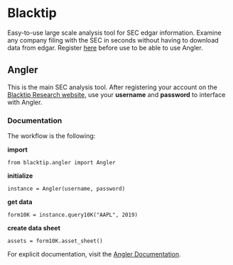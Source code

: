 # Blacktip

Easy-to-use large scale analysis tool for SEC edgar information.
Examine any company filing with the SEC in seconds without having 
to download data from edgar. Register [here](http://blacktipresearch.com/accounts/signup)
before use to be able to use Angler.


## Angler
This is the main SEC analysis tool. After registering your account on the
[Blacktip Research website](http://blacktipresearch.com/accounts/signup), use your **username** and 
**password** to interface with Angler.

### Documentation
The workflow is the following:

**import**
```
from blacktip.angler import Angler
```

**initialize**
```
instance = Angler(username, password)
```

**get data**
```
form10K = instance.query10K("AAPL", 2019)
```

**create data sheet**
```
assets = form10K.asset_sheet()
```

For explicit documentation, visit the [Angler Documentation](http://blacktipresearch.com/Angler).